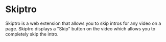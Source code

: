 # Skiptro

Skiptro is a web extension that allows you to skip intros for any video on a page. Skiptro displays a "Skip" button on the video which allows you to completely skip the intro.